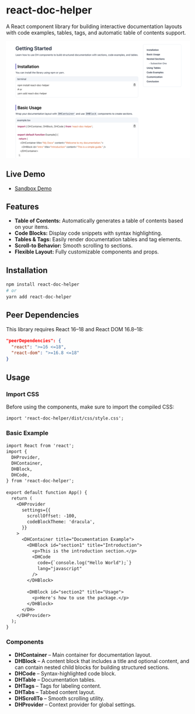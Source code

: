# react-doc-helper

A React component library for building interactive documentation layouts with code examples, tables, tags, and automatic table of contents support.

[![React Doc Helper](https://raw.githubusercontent.com/santushnath/react-doc-helper/refs/heads/main/thumbnail.png)](https://codesandbox.io/p/sandbox/9vt5r7)

## Live Demo

- [Sandbox Demo](https://codesandbox.io/p/sandbox/9vt5r7)

## Features

- **Table of Contents:** Automatically generates a table of contents based on your items.
- **Code Blocks:** Display code snippets with syntax highlighting.
- **Tables & Tags:** Easily render documentation tables and tag elements.
- **Scroll-to Behavior:** Smooth scrolling to sections.
- **Flexible Layout:** Fully customizable components and props.

## Installation

```bash
npm install react-doc-helper
# or
yarn add react-doc-helper
```

## Peer Dependencies

This library requires React 16–18 and React DOM 16.8–18:

```json
"peerDependencies": {
  "react": ">=16 <=18",
  "react-dom": ">=16.8 <=18"
}
```

## Usage

### Import CSS

Before using the components, make sure to import the compiled CSS:

```tsx
import 'react-doc-helper/dist/css/style.css';
```

### Basic Example

```tsx
import React from 'react';
import {
  DHProvider,
  DHContainer,
  DHBlock,
  DHCode,
} from 'react-doc-helper';

export default function App() {
  return (
    <DHProvider
      settings={{
        scrollOffset: -100,
        codeBlockTheme: 'dracula',
      }}
    >
      <DHContainer title="Documentation Example">
        <DHBlock id="section1" title="Introduction">
          <p>This is the introduction section.</p>
          <DHCode
            code={`console.log("Hello World");`}
            lang="javascript"
          />
        </DHBlock>

        <DHBlock id="section2" title="Usage">
          <p>Here's how to use the package.</p>
        </DHBlock>
      </DH>
    </DHProvider>
  );
}
```

### Components

- **DHContainer** – Main container for documentation layout.
- **DHBlock** – A content block that includes a title and optional content, and can contain nested child blocks for building structured sections.
- **DHCode** – Syntax-highlighted code block.
- **DHTable** – Documentation tables.
- **DHTags** – Tags for labeling content.
- **DHTabs** – Tabbed content layout.
- **DHScrollTo** – Smooth scrolling utility.
- **DHProvider** – Context provider for global settings.
